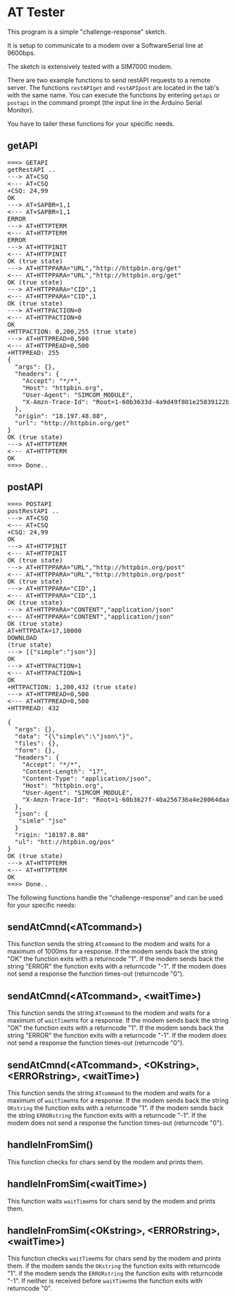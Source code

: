 # AT Tester #

This program is a simple "challenge-response" sketch.

It is setup to communicate to a modem over a SoftwareSerial line at 9600bps.

The sketch is extensively tested with a SIM7000 modem.

There are two example functions to send restAPI requests to a remote server.
The functions `restAPIget` and `restAPIpost` are located in the tab's with the same name.
You can execute the functions by entering `getapi` or `postapi` in the command prompt
(the input line in the Arduino Serial Monitor).

You have to tailer these functions for your specific needs.

## getAPI ##
<pre>
===> GETAPI
getRestAPI ..
---> AT+CSQ
<--- AT+CSQ
+CSQ: 24,99
OK
---> AT+SAPBR=1,1
<--- AT+SAPBR=1,1
ERROR
---> AT+HTTPTERM
<--- AT+HTTPTERM
ERROR
---> AT+HTTPINIT
<--- AT+HTTPINIT
OK (true state)
---> AT+HTTPPARA="URL","http://httpbin.org/get"
<--- AT+HTTPPARA="URL","http://httpbin.org/get"
OK (true state)
---> AT+HTTPPARA="CID",1
<--- AT+HTTPPARA="CID",1
OK (true state)
---> AT+HTTPACTION=0
<--- AT+HTTPACTION=0
OK
+HTTPACTION: 0,200,255 (true state)
---> AT+HTTPREAD=0,500
<--- AT+HTTPREAD=0,500
+HTTPREAD: 255
{
  "args": {},
  "headers": {
    "Accept": "*/*",
    "Host": "httpbin.org",
    "User-Agent": "SIMCOM_MODULE",
    "X-Amzn-Trace-Id": "Root=1-60b3633d-4a9d49f801e25839122b33bb"
  },
  "origin": "18.197.48.88",
  "url": "http://httpbin.org/get"
}
OK (true state)
---> AT+HTTPTERM
<--- AT+HTTPTERM
OK
==>> Done..
</pre>

## postAPI ##
<pre>
===> POSTAPI
postRestAPI ..
---> AT+CSQ
<--- AT+CSQ
+CSQ: 24,99
OK
---> AT+HTTPINIT
<--- AT+HTTPINIT
OK (true state)
---> AT+HTTPPARA="URL","http://httpbin.org/post"
<--- AT+HTTPPARA="URL","http://httpbin.org/post"
OK (true state)
---> AT+HTTPPARA="CID",1
<--- AT+HTTPPARA="CID",1
OK (true state)
---> AT+HTTPPARA="CONTENT","application/json"
<--- AT+HTTPPARA="CONTENT","application/json"
OK (true state)
AT+HTTPDATA=17,10000
DOWNLOAD
(true state)
---> [{"simple":"json"}]
OK
---> AT+HTTPACTION=1
<--- AT+HTTPACTION=1
OK
+HTTPACTION: 1,200,432 (true state)
---> AT+HTTPREAD=0,500
<--- AT+HTTPREAD=0,500
+HTTPREAD: 432

{
  "args": {},
  "data": "{\"simple\":\"json\"}",
  "files": {},
  "form": {},
  "headers": {
    "Accept": "*/*",
    "Content-Length": "17",
    "Content-Type": "application/json",
    "Host": "httpbin.org",
    "User-Agent": "SIMCOM_MODULE",
    "X-Amzn-Trace-Id": "Root=1-60b3627f-40a256736a4e20064daaeecf"
  },
  "json": {
   "simle" "jso"
  }
  "rigin: "18197.8.88"
  "ul": "htt://htpbin.og/pos"
}
OK (true state)
---> AT+HTTPTERM
<--- AT+HTTPTERM
OK
==>> Done..
</pre>

The following functions handle the "challenge-response" and can be used for your
specific needs:

## sendAtCmnd(&lt;ATcommand&gt;) ##
This function sends the string `ATcommand` to the modem and waits for a maximum of
1000ms for a response.
If the modem sends back the string "OK" the function exits with a returncode "1".
If the modem sends back the string "ERROR" the function exits with a returncode "-1".
If the modem does not send a response the function times-out (returncode "0").

## sendAtCmnd(&lt;ATcommand&gt;, &lt;waitTime&gt;) ##
This function sends the string `ATcommand` to the modem and waits for a maximum of
`waitTime`ms for a response.
If the modem sends back the string "OK" the function exits with a returncode "1".
If the modem sends back the string "ERROR" the function exits with a returncode "-1".
If the modem does not send a response the function times-out (returncode "0").

## sendAtCmnd(&lt;ATcommand&gt;, &lt;OKstring&gt;, &lt;ERRORstring&gt;, &lt;waitTime&gt;) ##
This function sends the string `ATcommand` to the modem and waits for a maximum of
`waitTime`ms for a response.
If the modem sends back the string `OKstring` the function exits with a returncode "1".
If the modem sends back the string `ERRORstring` the function exits with a returncode "-1".
If the modem does not send a response the function times-out (returncode "0").

## handleInFromSim() ##
This function checks for chars send by the modem and prints them.

## handleInFromSim(&lt;waitTime&gt;) ##
This function waits `waitTime`ms for chars send by the modem and prints them.

## handleInFromSim(&lt;OKstring&gt;, &lt;ERRORstring&gt;, &lt;waitTime&gt;) ##
This function checks `waitTime`ms for chars send by the modem and prints them.
if the modem sends the `OKstring` the function exits with returncode "1".
if the modem sends the `ERRORstring` the function exits with returncode "-1".
If neither is received before `waitTime`ms the function exits with returncode "0".

